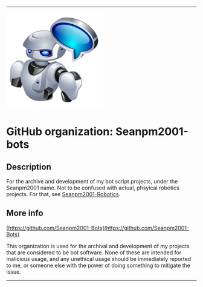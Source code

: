 
***

![BotScript_Icon.png failed to load. The file may be missing or corrupt. Check the file path for errors first.](/AdditionalInfo/1/Seanpm2001-Bots/BotScript_Icon.png)

# GitHub organization: Seanpm2001-bots

## Description

For the archive and development of my bot script projects, under the Seanpm2001 name. Not to be confused with actual, phsyical robotics projects. For that, see [Seanpm2001-Robotics](/AdditionalInfo/1/Seanpm2001-Robotics/).

## More info

[https://github.com/Seanpm2001-Bots](https://github.com/Seanpm2001-Bots)

This organization is used for the archival and development of my projects that are considered to be bot software. None of these are intended for malicious usage, and any unethical usage should be immediately reported to me, or someone else with the power of doing something to mitigate the issue.

***
